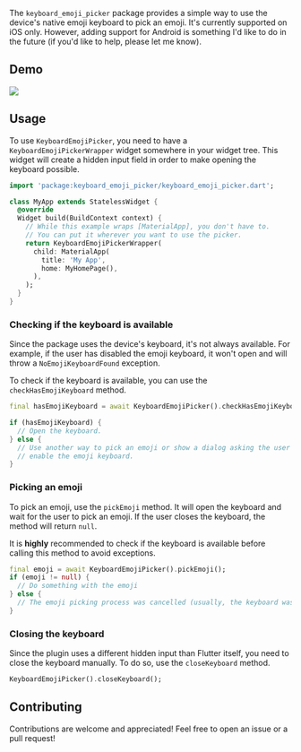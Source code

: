 The `keyboard_emoji_picker` package provides a simple way to use the device's
native emoji keyboard to pick an emoji. It's currently supported on iOS only.
However, adding support for Android is something I'd like to do in the future
(if you'd like to help, please let me know).

## Demo
![](https://github.com/f-person/keyboard_emoji_picker/blob/master/assets/demo.gif?raw=true)

## Usage
To use `KeyboardEmojiPicker`, you need to have a `KeyboardEmojiPickerWrapper`
widget somewhere in your widget tree. This widget will create a hidden
input field in order to make opening the keyboard possible.

```dart
import 'package:keyboard_emoji_picker/keyboard_emoji_picker.dart';

class MyApp extends StatelessWidget {
  @override
  Widget build(BuildContext context) {
	// While this example wraps [MaterialApp], you don't have to.
	// You can put it wherever you want to use the picker.
    return KeyboardEmojiPickerWrapper(
      child: MaterialApp(
        title: 'My App',
        home: MyHomePage(),
      ),
    );
  }
}
```

### Checking if the keyboard is available
Since the package uses the device's keyboard, it's not always available. For
example, if the user has disabled the emoji keyboard, it won't open and will
throw a `NoEmojiKeyboardFound` exception.

To check if the keyboard is available, you can use the `checkHasEmojiKeyboard`
method. 

```dart
final hasEmojiKeyboard = await KeyboardEmojiPicker().checkHasEmojiKeyboard();

if (hasEmojiKeyboard) {
  // Open the keyboard.
} else {
  // Use another way to pick an emoji or show a dialog asking the user to
  // enable the emoji keyboard.
}
```

### Picking an emoji
To pick an emoji, use the `pickEmoji` method. It will open the keyboard and
wait for the user to pick an emoji. If the user closes the keyboard, the
method will return `null`.

It is **highly** recommended to check if the keyboard is available
before calling this method to avoid exceptions.

```dart
final emoji = await KeyboardEmojiPicker().pickEmoji();
if (emoji != null) {
  // Do something with the emoji
} else {
  // The emoji picking process was cancelled (usually, the keyboard was closed).
}
```

### Closing the keyboard
Since the plugin uses a different hidden input than Flutter itself, you need
to close the keyboard manually. To do so, use the `closeKeyboard` method.

```dart
KeyboardEmojiPicker().closeKeyboard();
```

## Contributing
Contributions are welcome and appreciated!
Feel free to open an issue or a pull request!